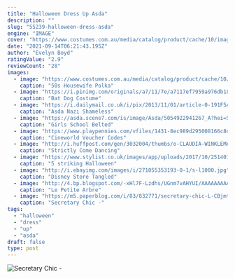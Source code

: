 ```yaml
---
title: "Halloween Dress Up Asda"
description: ""
slug: "55239-halloween-dress-asda"
engine: "IMAGE"
cover: "https://www.costumes.com.au/media/catalog/product/cache/10/image/5e06319eda06f020e43594a9c230972d/5/0/50-s-housewife-polka-dot-retro-vintage-dress-adult-women-s-costume--forum-novelties-bsfn-33671-standard-_one-size_-red-31/50-s-Housewife-Polka-dot-Retro-Vintage-Dress-Adult-Women-s-Costume--Forum-Novelties-BSFN-33671-Standard-(One-Size)-Red-31.jpg"
date: "2021-09-14T06:21:43.195Z"
author: "Evelyn Boyd"
ratingValue: "2.9"
reviewCount: "28"
images:
  - image: "https://www.costumes.com.au/media/catalog/product/cache/10/image/5e06319eda06f020e43594a9c230972d/5/0/50-s-housewife-polka-dot-retro-vintage-dress-adult-women-s-costume--forum-novelties-bsfn-33671-standard-_one-size_-red-31/50-s-Housewife-Polka-dot-Retro-Vintage-Dress-Adult-Women-s-Costume--Forum-Novelties-BSFN-33671-Standard-(One-Size)-Red-31.jpg"
    caption: "50s Housewife Polka"
  - image: "https://i.pinimg.com/originals/a7/11/7e/a7117ef7959a976db18de17b729372db.jpg"
    caption: "Bat Dog Costume"
  - image: "https://i.dailymail.co.uk/i/pix/2013/11/01/article-0-191F5AEF00000578-28_634x622.jpg"
    caption: "Asda Nazi Shameless"
  - image: "https://asda.scene7.com/is/image/Asda/5054922941267_A?hei=560&qlt=85&fmt=pjpg&resmode=sharp&op_usm=1.1,0.5,0,0&defaultimage=default_details_George_rd"
    caption: "Girls School Belted"
  - image: "https://www.playpennies.com/vfiles/1431-8ec989d295008166c8de1b7be19354dd.png"
    caption: "Cineworld Voucher Codes"
  - image: "http://i.huffpost.com/gen/3032004/thumbs/o-CLAUDIA-WINKLEMAN-570.jpg?7"
    caption: "Strictly Come Dancing"
  - image: "https://www.stylist.co.uk/images/app/uploads/2017/10/25140147/0ddcef97c8eacc5f8d4ac0de48858b33.jpg?w=1200&h=1&fit=max&auto=format%2Ccompress"
    caption: "5 striking Halloween"
  - image: "http://i.ebayimg.com/images/i/271055353193-0-1/s-l1000.jpg"
    caption: "Disney Store Tangled"
  - image: "http://4.bp.blogspot.com/-xHl7F-Lzdhs/UGnm7vAHYUI/AAAAAAAAAg4/GBExyvxRUFU/s1600/385064_10150360021016587_1339866154_n.jpg"
    caption: "Le Petite Arbre"
  - image: "https://m5.paperblog.com/i/83/832771/secretary-chic-L-CBjmtT.jpeg"
    caption: "Secretary Chic -"
tags:
  - "halloween"
  - "dress"
  - "up"
  - "asda"
draft: false
type: post
---
```



![Secretary Chic -](https://m5.paperblog.com/i/83/832771/secretary-chic-L-CBjmtT.jpeg "Secretary Chic -")


<!--inArticleAds-->

<!--galleryOne-->


<!--inArticleAds-->

<!--galleryTwo-->


<!--galleryThree-->

